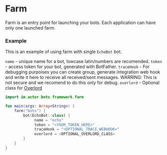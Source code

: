 # Farm

Farm is an entry point for launching your bots. Each application can have only one launched farm.

### Example

This is an example of using farm with single ```EchoBot``` bot.

`name` - unique name for a bot, lowcase latin/numbers are recomended.
`token` - access token for your bot, generated with BotFather.
`traceHook` - For debugging purpoises you can create group, generate integration web hook and write it here to receive all received/sent messages. WARRING: This is not secure and we recomend to do this only for debug.
`overlord` - Optional class for [Overlord](Overlord.md)

```kotlin
import im.actor.bots.framework.farm

fun main(args: Array<String>) {
    farm("bots") {
        bot(EchoBot::class) {
             name = "echo"
             token = "<YOUR_TOKEN_HERE>"
             traceHook = "<OPTIONAL_TRACE_WEBHOOK>"
             overlord = <OPTIONAL_OVERLORD_CLASS>
        }
    }
}
```
